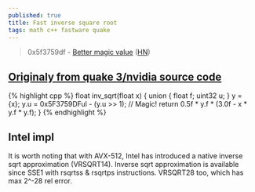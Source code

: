 ```yaml
---
published: true
title: Fast inverse square root
tags: math c++ fastware quake
---
```

> 0x5f3759df - [Better magic value](http://rrrola.wz.cz/inv_sqrt.html) ([HN](https://news.ycombinator.com/item?id=17487475))

## [Originaly from quake 3/nvidia source code](https://en.wikipedia.org/wiki/Fast_inverse_square_root#Overview_of_the_code)

{% highlight cpp %}
float inv_sqrt(float x) { 
  union { float f; uint32 u; } y = {x};
  y.u = 0x5F3759DFul - (y.u >> 1);  // Magic!
  return 0.5f * y.f * (3.0f - x * y.f * y.f);
}
{% endhighlight %}

## Intel impl

It is worth noting that with AVX-512, Intel has introduced a native inverse sqrt approximation (VRSQRT14).
Inverse sqrt approximation is available since SSE1 with rsqrtss & rsqrtps instructions.
VRSQRT28 too, which has max 2^-28 rel error.
